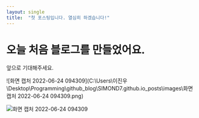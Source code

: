 ```yaml
---
layout: single	
title:  "첫 포스팅입니다. 열심히 하겠습니다!"
---
```


# 오늘 처음 블로그를 만들었어요.

앞으로 기대해주세요.

![화면 캡처 2022-06-24 094309](C:\Users\이진우\Desktop\Programming\github_blog\SIMOND7.github.io\_posts\images\화면 캡처 2022-06-24 094309.png)

![화면 캡처 2022-06-24 094309](https://user-images.githubusercontent.com/105684568/175440341-d781c6e2-df42-47ff-8115-61fdd200845e.png)
